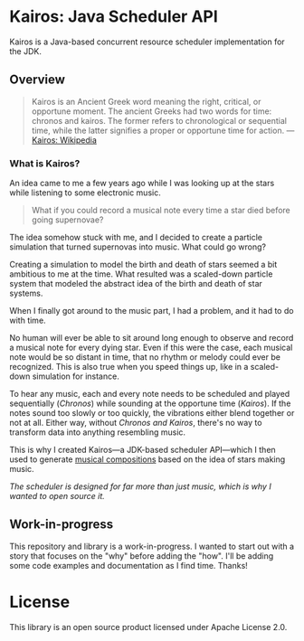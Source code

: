 # Kairos: Java Scheduler API

Kairos is a Java-based concurrent resource scheduler implementation for the JDK.

## Overview

> Kairos is an Ancient Greek word meaning the right, critical, or opportune moment. The ancient Greeks had two words for time: chronos and kairos. The former refers to chronological or sequential time, while the latter signifies a proper or opportune time for action. — [Kairos: Wikipedia](https://en.wikipedia.org/wiki/Kairos)

### What is Kairos?

An idea came to me a few years ago while I was looking up at the stars while listening to some electronic music.

>What if you could record a musical note every time a star died before going supernovae?

The idea somehow stuck with me, and I decided to create a particle simulation that turned supernovas into music. What could go wrong?
 
Creating a simulation to model the birth and death of stars seemed a bit ambitious to me at the time. What resulted was a scaled-down particle system that modeled the abstract idea of the birth and death of star systems.
 
When I finally got around to the music part, I had a problem, and it had to do with time.

No human will ever be able to sit around long enough to observe and record a musical note for every dying star. Even if this were the case, each musical note would be so distant in time, that no rhythm or melody could ever be recognized. This is also true when you speed things up, like in a scaled-down simulation for instance. 

To hear any music, each and every note needs to be scheduled and played sequentially (_Chronos_) while sounding at the opportune time (_Kairos_). If the notes sound too slowly or too quickly, the vibrations either blend together or not at all. Either way, without _Chronos and Kairos_, there's no way to transform data into anything resembling music.

This is why I created Kairos—a JDK-based scheduler API—which I then used to generate [musical compositions](https://soundcloud.com/kenny-bastani/unsupervised-ml-classic-piano-improv-1) based on the idea of stars making music.

_The scheduler is designed for far more than just music, which is why I wanted to open source it._

## Work-in-progress

This repository and library is a work-in-progress. I wanted to start out with a story that focuses on the "why" before adding the "how". I'll be adding some code examples and documentation as I find time. Thanks!

# License

This library is an open source product licensed under Apache License 2.0.
